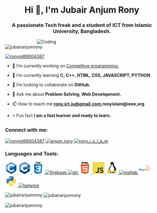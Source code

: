 <h1 align="center">Hi 👋, I'm Jubair Anjum Rony</h1>
<h3 align="center">A passionate Tech freak and a student of ICT from Islamic University, Bangladesh.</h3>
<img align="right" alt="Coding" width="400" src="https://cdn.dribbble.com/users/720825/screenshots/3253310/slim-jim-_dribbble_-_800x600_.gif">

<p align="left"> <img src="https://komarev.com/ghpvc/?username=jubairanjumrony&label=Profile%20views&color=0e75b6&style=flat" alt="jubairanjumrony" /> </p>

<p align="left"> <a href="https://twitter.com/ronyisl69004387" target="blank"><img src="https://img.shields.io/twitter/follow/ronyisl69004387?logo=twitter&style=for-the-badge" alt="ronyisl69004387" /></a> </p>

- 🔭 I’m currently working on [Compettive programming.](https://codeforces.com/profile/squirrel_71)

- 🌱 I’m currently learning **C, C++, HTML, CSS, JAVASCRIPT, PYTHON**

- 👯 I’m looking to collaborate on **GitHub.**

- 💬 Ask me about **Problem Solving, Web Development.**

- 📫 How to reach me **rony.ict.iu@gmail.com,ronyislam@ieee,org**

- ⚡ Fun fact **I am a fast learner and ready to learn.**

<h3 align="left">Connect with me:</h3>
<p align="left">
<a href="https://twitter.com/ronyisl69004387" target="blank"><img align="center" src="https://raw.githubusercontent.com/rahuldkjain/github-profile-readme-generator/master/src/images/icons/Social/twitter.svg" alt="ronyisl69004387" height="30" width="40" /></a>
<a href="https://fb.com/anjum.rony" target="blank"><img align="center" src="https://raw.githubusercontent.com/rahuldkjain/github-profile-readme-generator/master/src/images/icons/Social/facebook.svg" alt="anjum.rony" height="30" width="40" /></a>
<a href="https://instagram.com/rony_i_s_l_a_m" target="blank"><img align="center" src="https://raw.githubusercontent.com/rahuldkjain/github-profile-readme-generator/master/src/images/icons/Social/instagram.svg" alt="rony_i_s_l_a_m" height="30" width="40" /></a>
</p>

<h3 align="left">Languages and Tools:</h3>
<p align="left"> <a href="https://www.cprogramming.com/" target="_blank" rel="noreferrer"> <img src="https://raw.githubusercontent.com/devicons/devicon/master/icons/c/c-original.svg" alt="c" width="40" height="40"/> </a> <a href="https://www.w3schools.com/cpp/" target="_blank" rel="noreferrer"> <img src="https://raw.githubusercontent.com/devicons/devicon/master/icons/cplusplus/cplusplus-original.svg" alt="cplusplus" width="40" height="40"/> </a> <a href="https://www.w3schools.com/css/" target="_blank" rel="noreferrer"> <img src="https://raw.githubusercontent.com/devicons/devicon/master/icons/css3/css3-original-wordmark.svg" alt="css3" width="40" height="40"/> </a> <a href="https://firebase.google.com/" target="_blank" rel="noreferrer"> <img src="https://www.vectorlogo.zone/logos/firebase/firebase-icon.svg" alt="firebase" width="40" height="40"/> </a> <a href="https://git-scm.com/" target="_blank" rel="noreferrer"> <img src="https://www.vectorlogo.zone/logos/git-scm/git-scm-icon.svg" alt="git" width="40" height="40"/> </a> <a href="https://www.w3.org/html/" target="_blank" rel="noreferrer"> <img src="https://raw.githubusercontent.com/devicons/devicon/master/icons/html5/html5-original-wordmark.svg" alt="html5" width="40" height="40"/> </a> <a href="https://developer.mozilla.org/en-US/docs/Web/JavaScript" target="_blank" rel="noreferrer"> <img src="https://raw.githubusercontent.com/devicons/devicon/master/icons/javascript/javascript-original.svg" alt="javascript" width="40" height="40"/> </a> <a href="https://www.linux.org/" target="_blank" rel="noreferrer"> <img src="https://raw.githubusercontent.com/devicons/devicon/master/icons/linux/linux-original.svg" alt="linux" width="40" height="40"/> </a> <a href="https://www.mathworks.com/" target="_blank" rel="noreferrer"> <img src="https://upload.wikimedia.org/wikipedia/commons/2/21/Matlab_Logo.png" alt="matlab" width="40" height="40"/> </a> <a href="https://www.mysql.com/" target="_blank" rel="noreferrer"> <img src="https://raw.githubusercontent.com/devicons/devicon/master/icons/mysql/mysql-original-wordmark.svg" alt="mysql" width="40" height="40"/> </a> <a href="https://www.python.org" target="_blank" rel="noreferrer"> <img src="https://raw.githubusercontent.com/devicons/devicon/master/icons/python/python-original.svg" alt="python" width="40" height="40"/> </a> <a href="https://tailwindcss.com/" target="_blank" rel="noreferrer"> <img src="https://www.vectorlogo.zone/logos/tailwindcss/tailwindcss-icon.svg" alt="tailwind" width="40" height="40"/> </a> </p>

<p><img align="left" src="https://github-readme-stats.vercel.app/api/top-langs?username=jubairanjumrony&show_icons=true&locale=en&layout=compact" alt="jubairanjumrony" /></p>

<p>&nbsp;<img align="center" src="https://github-readme-stats.vercel.app/api?username=jubairanjumrony&show_icons=true&locale=en" alt="jubairanjumrony" /></p>

<p><img align="center" src="https://github-readme-streak-stats.herokuapp.com/?user=jubairanjumrony&" alt="jubairanjumrony" /></p>

